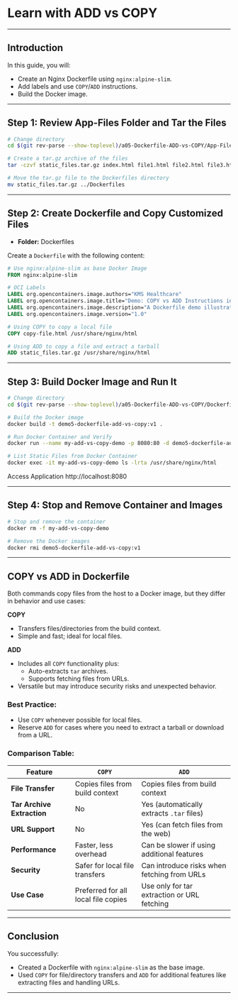 # Learn with ADD vs COPY

---

## Introduction

In this guide, you will:

- Create an Nginx Dockerfile using `nginx:alpine-slim`.
- Add labels and use `COPY`/`ADD` instructions.
- Build the Docker image.
---

## Step 1: Review App-Files Folder and Tar the Files

```bash
# Change directory
cd $(git rev-parse --show-toplevel)/a05-Dockerfile-ADD-vs-COPY/App-Files

# Create a tar.gz archive of the files
tar -czvf static_files.tar.gz index.html file1.html file2.html file3.html file4.html file5.html

# Move the tar.gz file to the Dockerfiles directory
mv static_files.tar.gz ../Dockerfiles
```

---

## Step 2: Create Dockerfile and Copy Customized Files

- **Folder:** Dockerfiles

Create a `Dockerfile` with the following content:

```dockerfile
# Use nginx:alpine-slim as base Docker Image
FROM nginx:alpine-slim

# OCI Labels
LABEL org.opencontainers.image.authors="KMS Healthcare"
LABEL org.opencontainers.image.title="Demo: COPY vs ADD Instructions in Dockerfile"
LABEL org.opencontainers.image.description="A Dockerfile demo illustrating the differences between COPY and ADD instructions, including copying files and extracting tarballs."
LABEL org.opencontainers.image.version="1.0"

# Using COPY to copy a local file
COPY copy-file.html /usr/share/nginx/html

# Using ADD to copy a file and extract a tarball
ADD static_files.tar.gz /usr/share/nginx/html
```

---

## Step 3: Build Docker Image and Run It

```bash
# Change directory
cd $(git rev-parse --show-toplevel)/a05-Dockerfile-ADD-vs-COPY/Dockerfiles

# Build the Docker image
docker build -t demo5-dockerfile-add-vs-copy:v1 .

# Run Docker Container and Verify
docker run --name my-add-vs-copy-demo -p 8080:80 -d demo5-dockerfile-add-vs-copy:v1

# List Static Files from Docker Container
docker exec -it my-add-vs-copy-demo ls -lrta /usr/share/nginx/html
```

Access Application http://localhost:8080

---

## Step 4: Stop and Remove Container and Images

```bash
# Stop and remove the container
docker rm -f my-add-vs-copy-demo

# Remove the Docker images
docker rmi demo5-dockerfile-add-vs-copy:v1
```

---

## COPY vs ADD in Dockerfile

Both commands copy files from the host to a Docker image, but they differ in behavior and use cases:

**COPY**
- Transfers files/directories from the build context.
- Simple and fast; ideal for local files.

**ADD**
- Includes all `COPY` functionality plus:
  - Auto-extracts `tar` archives.
  - Supports fetching files from URLs.
- Versatile but may introduce security risks and unexpected behavior.

### Best Practice:
- Use `COPY` whenever possible for local files.
- Reserve `ADD` for cases where you need to extract a tarball or download from a URL.

### Comparison Table:

| Feature                   | `COPY`                                   | `ADD`                                          |
|---------------------------|------------------------------------------|------------------------------------------------|
| **File Transfer**         | Copies files from build context          | Copies files from build context                |
| **Tar Archive Extraction**| No                                       | Yes (automatically extracts `.tar` files)      |
| **URL Support**           | No                                       | Yes (can fetch files from the web)             |
| **Performance**           | Faster, less overhead                    | Can be slower if using additional features     |
| **Security**              | Safer for local file transfers           | Can introduce risks when fetching from URLs    |
| **Use Case**              | Preferred for all local file copies      | Use only for tar extraction or URL fetching    |

---

## Conclusion

You successfully:

- Created a Dockerfile with `nginx:alpine-slim` as the base image.
- Used `COPY` for file/directory transfers and `ADD` for additional features like extracting files and handling URLs.

---
